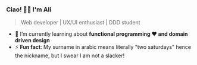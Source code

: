 ### Ciao! 👋🏼 I'm Ali

>Web developer | UX/UI enthusiast | DDD student

- 🌱 I’m currently learning about **functional programming ♥️ and domain driven design**
- ⚡ **Fun fact**: My surname in arabic means literally "two saturdays" hence the nickname, but I swear I am not a slacker!

